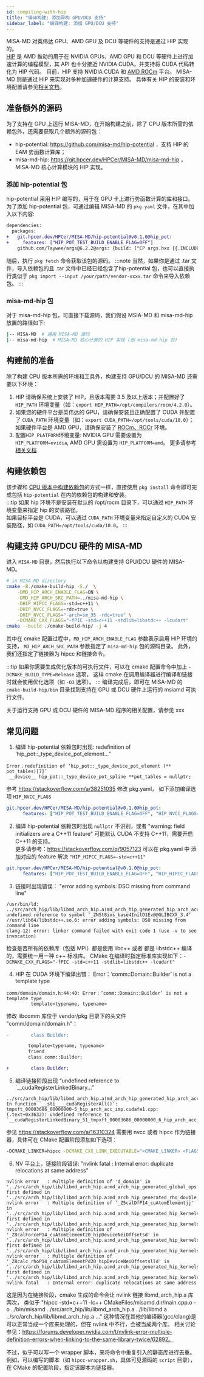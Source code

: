 ```yaml
---
id: compiling-with-hip
title: "编译构建: 添加异构 GPU/DCU 支持"
sidebar_label: "编译构建: 添加 GPU/DCU 支持"
---
```


MISA-MD 对英伟达 GPU、AMD GPU 及 DCU 等硬件的支持是通过 HIP 实现的。  
[HIP](https://github.com/ROCm-Developer-Tools/HIP) 是 AMD 推动的用于在 NVIDIA GPUs、AMD GPU 和 DCU 等硬件上进行加速计算的编程模型，其 API 也十分接近 NVIDIA CUDA，并支持将 CUDA 代码转化为 HIP 代码。
目前，HIP 支持 NVIDIA CUDA 和 [AMD ROCm](https://rocmdocs.amd.com/en/latest/index.html) 平台。
MISA-MD 则是通过 HIP 来实现对多种加速硬件的计算支持。
具体有关 HIP 的安装和环境配置请参见[相关文档](https://github.com/ROCm-Developer-Tools/HIP/blob/main/INSTALL.md)。

## 准备额外的源码
为了支持在 GPU 上运行 MISA-MD，在开始构建之前，除了 CPU 版本所需的依赖包外，还需要获取几个额外的源码包： 
- hip-potential: https://github.com/misa-md/hip-potential ，支持 HIP 的 EAM 势函数计算库；
- misa-md-hip: https://git.hpcer.dev/HPCer/MISA-MD/misa-md-hip ，MISA-MD 核心计算模块的 HIP 实现。

### 添加 hip-potential 包
hip-potential 采用 HIP 编写的，用于在 GPU 卡上进行势函数计算的库和接口。
为了添加 hip-potential 包，可通过编辑 MISA-MD 的 `pkg.yaml` 文件，在其中加入以下内容:
```diff
dependencies:
  packages:
+   git.hpcer.dev/HPCer/MISA-MD/hip-potential@v0.1.0@hip_pot:
+     features: ["HIP_POT_TEST_BUILD_ENABLE_FLAG=OFF"]
    github.com/Taywee/args@6.2.2@args: {build: ["CP args.hxx {{.INCLUDE}}/args.hpp"]}
```
随后，执行 `pkg fetch` 命令获取该包的源码。
:::note
当然，如果你是通过 .tar 文件，导入依赖包的且 .tar 文件中已经已经包含了hip-potential 包，也可以直接执行类似于 `pkg import --input /your/path/vendor-xxxx.tar` 命令来导入依赖包。
:::

### misa-md-hip 包
对于 misa-md-hip 包，可直接下载源码，我们假设 MSIA-MD 和 misa-md-hip 放置的路径如下:
```bash
|-- MISA-MD  # 通用 MISA-MD 源码
|-- misa-md-hip  # MISA-MD 核心计算的 HIP 实现 (即 misa-md-hip 包)
```

## 构建前的准备
除了构建 CPU 版本所需的环境和工具外，构建支持 GPU/DCU 的 MISA-MD 还需要以下环境：
1. HIP 请确保系统上安装了 HIP，且版本需要 3.5 及以上版本；并配置好了 `HIP_PATH` 环境变量（如：`export HIP_PATH=/opt/compilers/rocm/4.2.0`）。
2. 如果您的硬件平台是英伟达的 GPU，请确保安装且正确配置了 CUDA 并配置了 `CUDA_PATH` 环境变量（如：`export CUDA_PATH=/opt/tools/cuda/10.0`）；  
   如果硬件平台是 AMD GPU，请确保安装了 [ROCm、ROCr](https://rocmdocs.amd.com) 环境。
3. 配置`HIP_PLATFORM`环境变量: NVIDIA GPU 需要设置为 ` HIP_PLATFORM=nvidia`, AMD GPU 需设置为 `HIP_PLATFORM=amd`。
   更多请参考[相关文档](https://rocmdocs.amd.com/en/latest/Current_Release_Notes/Current-Release-Notes.html?highlight=HIP_PLATFORM#changed-environment-variables-for-hip)

## 构建依赖包
该步骤和 [CPU 版本中构建依赖包](./get-source-code.md#2-安装依赖)的方式一样，直接使用 `pkg install` 命令即可完成包括 `hip-potential` 在内的依赖包的构建和安装。  
:::tip
如果 hip 环境不是安装在默认的 /opt/rocm 目录下，可以通过 `HIP_PATH` 环境变量来指定 hip 的安装路径。  
如果目标平台是 CUDA，可以通过 `CUDA_PATH` 环境变量来指定自定义的 CUDA 安装路径，如 `CUDA_PATH=/opt/tools/cuda/10.0`。
:::

## 构建支持 GPU/DCU 硬件的 MISA-MD
进入 `MISA-MD` 目录，然后执行以下命令以构建支持 GPU/DCU 硬件的 MISA-MD。
```bash
# in MISA-MD directory
cmake -B./cmake-build-hip -S./  \
    -DMD_HIP_ARCH_ENABLE_FLAG=ON \
    -DMD_HIP_ARCH_SRC_PATH=../misa-md-hip \
    -DHIP_HIPCC_FLAGS=-std=c++11 \
    -DHIP_NVCC_FLAGS=-rdc=true \
    -DHIP_NVCC_FLAGS="-arch=sm_35 -rdc=true" \
    -DCMAKE_CXX_FLAGS="-fPIC -std=c++11 -stdlib=libstdc++ -lcudart"
cmake --build ./cmake-build-hip/ -j 4
```
其中在 cmake 配置过程中，`MD_HIP_ARCH_ENABLE_FLAG` 参数表示启用 HIP 环境的支持， `MD_HIP_ARCH_SRC_PATH` 参数指定了 `misa-md-hip` 包的源码目录。 
此外，我们还指定了链接器为 hipcc 和链接命令。

:::tip
如果你需要生成优化版本的可执行文件，可以在 cmake 配置命令中加上 `-DCMAKE_BUILD_TYPE=Release` 选项，
这样 cmake 在调用编译器进行编译和链接时就会使用优化选项（如 `-O3` 选项）。
:::
编译完成后，即可在 MISA-MD 的 `cmake-build-hip/bin` 目录找到支持在 GPU 或 DCU 硬件上运行的 msiamd 可执行文件。

关于运行支持 GPU 或 DCU 硬件的 MISA-MD 程序的相关配置，请参见 xxx

## 常见问题
1. 编译 hip-potential 依赖包时出现: redefinition of ‘hip_pot::_type_device_pot_element..." 
```log
Error：redefinition of ‘hip_pot::_type_device_pot_element (** pot_tables)[7]’
 __device__ hip_pot::_type_device_pot_spline **pot_tables = nullptr;
```
参考 https://stackoverflow.com/a/38251035
修改 pkg.yaml， 如下添加编译选项 `HIP_NVCC_FLAGS`
```yml
git.hpcer.dev/HPCer/MISA-MD/hip-potential@v0.1.0@hip_pot:
      features: ["HIP_POT_TEST_BUILD_ENABLE_FLAG=OFF", "HIP_NVCC_FLAGS=-rdc=true"]
```

2. 编译 hip-potential 依赖包时出现 `nullptr` 不识别，或者 "warning: field initializers are a C++11 feature"
可能默认 CUDA 不支持 C++11，需要开启 C++11 的支持。  
更多请参考：https://stackoverflow.com/q/9057123
可以在 pkg.yaml 中 添加对应的 feature 解决 `"HIP_HIPCC_FLAGS=-std=c++11"`
```yml
git.hpcer.dev/HPCer/MISA-MD/hip-potential@v0.1.0@hip_pot:
      features: ["HIP_POT_TEST_BUILD_ENABLE_FLAG=OFF", "HIP_HIPCC_FLAGS=-std=c++11"]
```

3. 链接时出现错误： "error adding symbols: DSO missing from command line"
```log
/usr/bin/ld: ../src/arch_hip/lib/libmd_arch_hip.a(md_arch_hip_generated_hip_arch_acc_imp.cpp.o): undefined reference to symbol '_ZNSt8ios_base4InitD1Ev@@GLIBCXX_3.4'
//usr/lib64/libstdc++.so.6: error adding symbols: DSO missing from command line
clang-12: error: linker command failed with exit code 1 (use -v to see invocation)
```
检查是否所有的依赖库（包括 MPI）都是使用 libc++ 或者 都是 libstdc++ 编译的，需要统一用一种 c++ 标准库。
CMake 在编译时指定标准库实现如下：`-DCMAKE_CXX_FLAGS="-fPIC -std=c++11 -stdlib=libstdc++ -lcudart"`

4. HIP 在 CUDA 环境下编译出错： Error：‘comm::Domain::Builder’ is not a template type
```log
comm/domain/domain.h:44:40: Error：‘comm::Domain::Builder’ is not a template type
         template<typename, typename>
```
修改 libcomm 库位于 vendor/pkg 目录下的头文件 "comm/domain/domain.h"：
```diff
-        class Builder;

        template<typename, typename>
        friend
        class comm::Builder;

+        class Builder;
```

5. 编译链接阶段出现 “undefined reference to `__cudaRegisterLinkedBinary...”
```log
../src/arch_hip/lib/libmd_arch_hip.a(md_arch_hip_generated_hip_arch_acc_imp.cpp.o): In function `__sti____cudaRegisterAll()':
tmpxft_00003686_00000000-5_hip_arch_acc_imp.cudafe1.cpp:(.text+0x3632): undefined reference to `__cudaRegisterLinkedBinary_51_tmpxft_00003686_00000000_6_hip_arch_acc_imp_cpp1_ii_n'
```
参见 https://stackoverflow.com/a/16310324
需要用 nvcc 或者 hipcc 作为链接器，具体可在 CMake 配置阶段添加如下选项：
```bash
-DCMAKE_LINKER=hipcc -DCMAKE_CXX_LINK_EXECUTABLE="<CMAKE_LINKER> <FLAGS> <CMAKE_CXX_LINK_FLAGS> <LINK_FLAGS> <OBJECTS> -o <TARGET> <LINK_LIBRARIES>"
```


6. NV 平台上，链接阶段错误: "nvlink fatal   : Internal error: duplicate relocations at same address"
```log
nvlink error   : Multiple definition of 'd_domain' in '../src/arch_hip/lib/libmd_arch_hip.a:md_arch_hip_generated_global_ops.cpp.o', first defined in '../src/arch_hip/lib/libmd_arch_hip.a:md_arch_hip_generated_rho_double_buffer_imp.cpp.o'
nvlink error   : Multiple definition of '_Z5calDfP14_cuAtomElementjj' in '../src/arch_hip/lib/libmd_arch_hip.a:md_arch_hip_generated_hip_kernels.hip.cpp.o', first defined in '../src/arch_hip/lib/libmd_arch_hip.a:md_arch_hip_generated_hip_kernels.hip.cpp.o'
nvlink error   : Multiple definition of '_Z8calForceP14_cuAtomElement20_hipDeviceNeiOffsetsd' in '../src/arch_hip/lib/libmd_arch_hip.a:md_arch_hip_generated_hip_kernels.hip.cpp.o', first defined in '../src/arch_hip/lib/libmd_arch_hip.a:md_arch_hip_generated_hip_kernels.hip.cpp.o'
nvlink error   : Multiple definition of '_Z8calc_rhoP14_cuAtomElementPd20_hipDeviceNeiOffsetslld' in '../src/arch_hip/lib/libmd_arch_hip.a:md_arch_hip_generated_hip_kernels.hip.cpp.o', first defined in '../src/arch_hip/lib/libmd_arch_hip.a:md_arch_hip_generated_hip_kernels.hip.cpp.o'
nvlink fatal   : Internal error: duplicate relocations at same address
```
这是因为在链接阶段，cmake 生成的命令会让 nvlink 链接 libmd_arch_hip.a 库两次，
类似于 "hipcc -std=c++11 -lc++ CMakeFiles/misamd.dir/main.cpp.o -o ../bin/misamd  ../src/arch_hip/lib/libmd_arch_hip.a ../lib/libmd.a ../src/arch_hip/lib/libmd_arch_hip.a ..."
这种情况在其他的编译器(gcc/clang)是可以正常当成一个库来处理的，但在 nvlink 中不行，会被当成两个库。
相关讨论参见：https://forums.developer.nvidia.com/t/nvlink-error-multiple-definition-errors-when-linking-to-the-same-library-twice/62892。

不过，似乎可以写一个 wrapper 脚本，来将命令中重复引入的静态库进行去重。
例如，可以编写的脚本（如 `hipcc-wrapper.sh`，具体可见源码的 `script` 目录），在 CMake 的配置阶段，指定该脚本为链接器。

